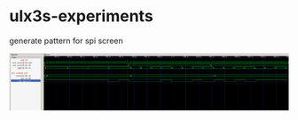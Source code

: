 # ulx3s-experiments


generate  pattern for spi screen 

![sim](https://github.com/tucanae47/ulx3s-experiments/blob/main/pattern_test.png?raw=true "sim")
